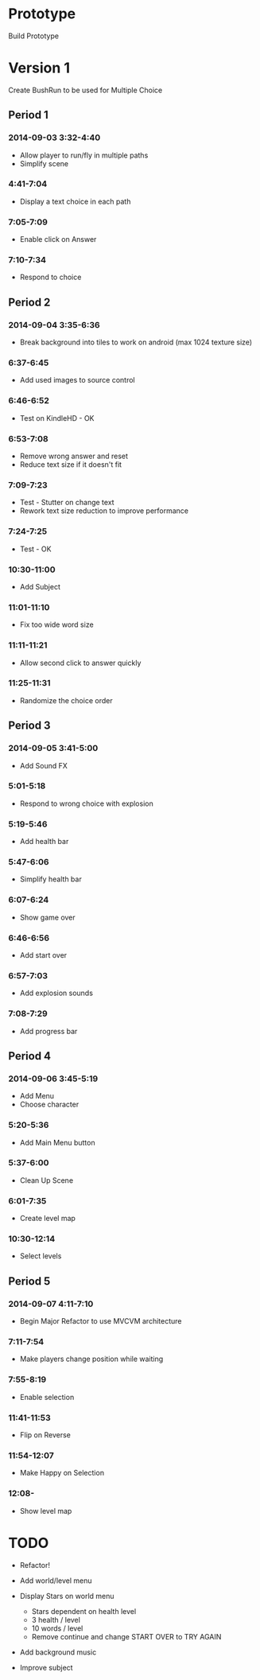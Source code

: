 # Prototype

Build Prototype

# Version 1

Create BushRun to be used for Multiple Choice

## Period 1

### 2014-09-03 3:32-4:40

- Allow player to run/fly in multiple paths
- Simplify scene

### 4:41-7:04

- Display a text choice in each path

### 7:05-7:09

- Enable click on Answer

### 7:10-7:34

- Respond to choice

## Period 2

### 2014-09-04 3:35-6:36

- Break background into tiles to work on android (max 1024 texture size)

### 6:37-6:45

- Add used images to source control

### 6:46-6:52

- Test on KindleHD - OK

### 6:53-7:08

- Remove wrong answer and reset
- Reduce text size if it doesn't fit

### 7:09-7:23

- Test - Stutter on change text
- Rework text size reduction to improve performance

### 7:24-7:25

- Test - OK

### 10:30-11:00

- Add Subject

### 11:01-11:10

- Fix too wide word size

### 11:11-11:21

- Allow second click to answer quickly

### 11:25-11:31

- Randomize the choice order

## Period 3

### 2014-09-05 3:41-5:00

- Add Sound FX

### 5:01-5:18

- Respond to wrong choice with explosion

### 5:19-5:46

- Add health bar

### 5:47-6:06

- Simplify health bar

### 6:07-6:24

- Show game over

### 6:46-6:56

- Add start over

### 6:57-7:03

- Add explosion sounds

### 7:08-7:29

- Add progress bar

## Period 4

### 2014-09-06 3:45-5:19

- Add Menu
- Choose character

### 5:20-5:36

- Add Main Menu button

### 5:37-6:00

- Clean Up Scene

### 6:01-7:35

- Create level map

### 10:30-12:14

- Select levels

## Period 5

### 2014-09-07 4:11-7:10

- Begin Major Refactor to use MVCVM architecture

### 7:11-7:54

- Make players change position while waiting

### 7:55-8:19

- Enable selection

### 11:41-11:53

- Flip on Reverse

### 11:54-12:07

- Make Happy on Selection

### 12:08-

- Show level map



# TODO

- Refactor!

- Add world/level menu
- Display Stars on world menu
	- Stars dependent on health level
	- 3 health / level
	- 10 words / level
	- Remove continue and change START OVER to TRY AGAIN

- Add background music
- Improve subject
